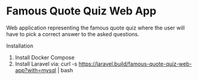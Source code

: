 # Famous Quote Quiz Web App
Web application representing the famous quote quiz where the user will have to pick a correct answer to the asked questions.

Installation
1. Install Docker Compose
2. Install Laravel via: curl -s https://laravel.build/famous-quote-quiz-web-app?with=mysql | bash

